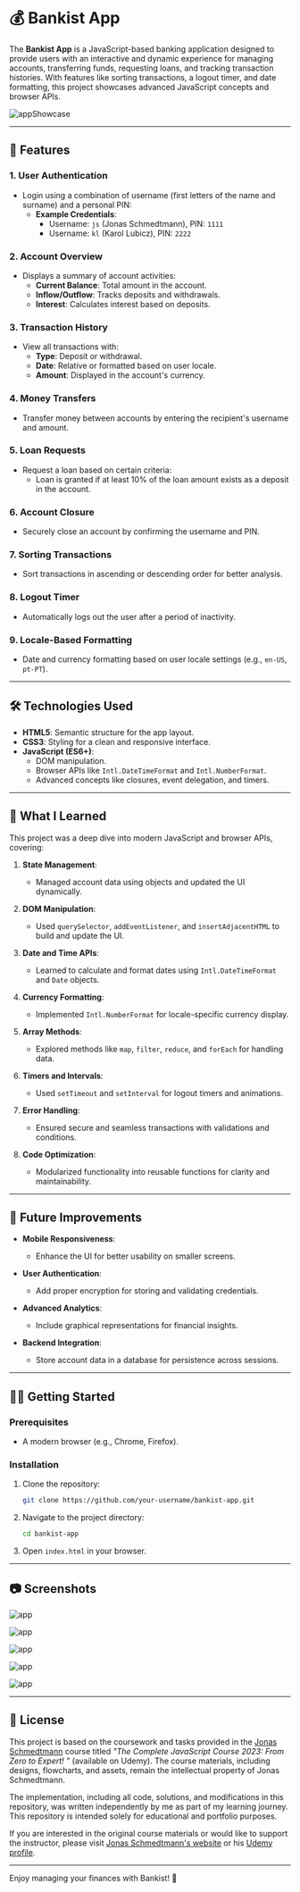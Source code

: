 # 💰 Bankist App

The **Bankist App** is a JavaScript-based banking application designed to provide users with an interactive and dynamic experience for managing accounts, transferring funds, requesting loans, and tracking transaction histories. With features like sorting transactions, a logout timer, and date formatting, this project showcases advanced JavaScript concepts and browser APIs.

![appShowcase](assets/BankistGif.gif)

---

## 🚀 Features

### **1. User Authentication**
- Login using a combination of username (first letters of the name and surname) and a personal PIN:
  - **Example Credentials**:
    - Username: `js` (Jonas Schmedtmann), PIN: `1111`
    - Username: `kl` (Karol Lubicz), PIN: `2222`

### **2. Account Overview**
- Displays a summary of account activities:
  - **Current Balance**: Total amount in the account.
  - **Inflow/Outflow**: Tracks deposits and withdrawals.
  - **Interest**: Calculates interest based on deposits.

### **3. Transaction History**
- View all transactions with:
  - **Type**: Deposit or withdrawal.
  - **Date**: Relative or formatted based on user locale.
  - **Amount**: Displayed in the account's currency.

### **4. Money Transfers**
- Transfer money between accounts by entering the recipient's username and amount.

### **5. Loan Requests**
- Request a loan based on certain criteria:
  - Loan is granted if at least 10% of the loan amount exists as a deposit in the account.

### **6. Account Closure**
- Securely close an account by confirming the username and PIN.

### **7. Sorting Transactions**
- Sort transactions in ascending or descending order for better analysis.

### **8. Logout Timer**
- Automatically logs out the user after a period of inactivity.

### **9. Locale-Based Formatting**
- Date and currency formatting based on user locale settings (e.g., `en-US`, `pt-PT`).

---

## 🛠️ Technologies Used

- **HTML5**: Semantic structure for the app layout.
- **CSS3**: Styling for a clean and responsive interface.
- **JavaScript (ES6+)**: 
  - DOM manipulation.
  - Browser APIs like `Intl.DateTimeFormat` and `Intl.NumberFormat`.
  - Advanced concepts like closures, event delegation, and timers.


---

## 📖 What I Learned

This project was a deep dive into modern JavaScript and browser APIs, covering:

1. **State Management**:
   - Managed account data using objects and updated the UI dynamically.

2. **DOM Manipulation**:
   - Used `querySelector`, `addEventListener`, and `insertAdjacentHTML` to build and update the UI.

3. **Date and Time APIs**:
   - Learned to calculate and format dates using `Intl.DateTimeFormat` and `Date` objects.

4. **Currency Formatting**:
   - Implemented `Intl.NumberFormat` for locale-specific currency display.

5. **Array Methods**:
   - Explored methods like `map`, `filter`, `reduce`, and `forEach` for handling data.

6. **Timers and Intervals**:
   - Used `setTimeout` and `setInterval` for logout timers and animations.

7. **Error Handling**:
   - Ensured secure and seamless transactions with validations and conditions.

8. **Code Optimization**:
   - Modularized functionality into reusable functions for clarity and maintainability.

---

## 🌟 Future Improvements

- **Mobile Responsiveness**:
  - Enhance the UI for better usability on smaller screens.

- **User Authentication**:
  - Add proper encryption for storing and validating credentials.

- **Advanced Analytics**:
  - Include graphical representations for financial insights.

- **Backend Integration**:
  - Store account data in a database for persistence across sessions.

---

## 🧑‍💻 Getting Started

### Prerequisites
- A modern browser (e.g., Chrome, Firefox).

### Installation
1. Clone the repository:
   ```bash
   git clone https://github.com/your-username/bankist-app.git
   ```
2. Navigate to the project directory:
   ```bash
   cd bankist-app
   ```
3. Open `index.html` in your browser.

---

## 📷 Screenshots
![app](assets/image1.PNG)

![app](assets/image2.PNG)

![app](assets/image3.PNG)

![app](assets/image4.PNG)

![app](assets/image5.PNG)

---


## 📝 License


This project is based on the coursework and tasks provided in the [Jonas Schmedtmann](https://codingheroes.io/) course titled *"The Complete JavaScript Course 2023: From Zero to Expert!
"* (available on Udemy). The course materials, including designs, flowcharts, and assets, remain the intellectual property of Jonas Schmedtmann.

The implementation, including all code, solutions, and modifications in this repository, was written independently by me as part of my learning journey. This repository is intended solely for educational and portfolio purposes.

If you are interested in the original course materials or would like to support the instructor, please visit [Jonas Schmedtmann's website](https://codingheroes.io/) or his [Udemy profile](https://www.udemy.com/user/jonasschmedtmann/).

---

Enjoy managing your finances with Bankist! 🏦
